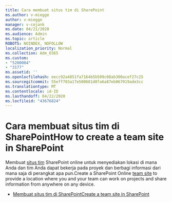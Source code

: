 ```yaml
---
title: Cara membuat situs tim di SharePoint
ms.author: v-miegge
author: v-miegge
manager: v-cojank
ms.date: 04/21/2020
ms.audience: Admin
ms.topic: article
ROBOTS: NOINDEX, NOFOLLOW
localization_priority: Normal
ms.collection: Adm_O365
ms.custom:
- "5200004"
- "3177"
ms.assetid: ''
ms.openlocfilehash: eecc92a4851fa7164b5b509c08ab300acef27c25
ms.sourcegitcommit: 55eff703a17e500681d8fa6a87eb067019ade3cc
ms.translationtype: MT
ms.contentlocale: id-ID
ms.lasthandoff: 04/22/2020
ms.locfileid: "43676824"
---
```

# <a name="how-to-create-a-team-site-in-sharepoint"></a><span data-ttu-id="5fec5-102">Cara membuat situs tim di SharePoint</span><span class="sxs-lookup"><span data-stu-id="5fec5-102">How to create a team site in SharePoint</span></span>

<span data-ttu-id="5fec5-103">Membuat [situs tim](https://support.office.com/article/what-is-a-sharepoint-team-site-75545757-36c3-46a7-beed-0aaa74f0401e) SharePoint online untuk menyediakan lokasi di mana Anda dan tim Anda dapat bekerja pada proyek dan berbagi informasi dari mana saja di perangkat apa pun.</span><span class="sxs-lookup"><span data-stu-id="5fec5-103">Create a SharePoint Online [team site](https://support.office.com/article/what-is-a-sharepoint-team-site-75545757-36c3-46a7-beed-0aaa74f0401e) to provide a location where you and your team can work on projects and share information from anywhere on any device.</span></span>

* [<span data-ttu-id="5fec5-104">Membuat situs tim di SharePoint</span><span class="sxs-lookup"><span data-stu-id="5fec5-104">Create a team site in SharePoint</span></span>](https://support.office.com/article/create-a-team-site-in-sharepoint-ef10c1e7-15f3-42a3-98aa-b5972711777d)